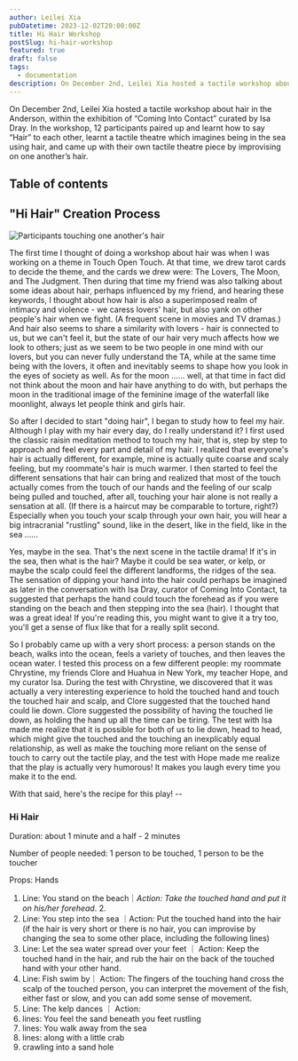 ```yaml
---
author: Leilei Xia
pubDatetime: 2023-12-02T20:00:00Z
title: Hi Hair Workshop
postSlug: hi-hair-workshop
featured: true
draft: false
tags:
  - documentation
description: On December 2nd, Leilei Xia hosted a tactile workshop about hair in the Anderson, within the exhibition of “Coming Into Contact” curated by Isa Dray. In the workshop, 12 participants paired up and learnt how to say “Hair” to each other, learnt a tactile theatre which imagines being in the sea using hair, and came up with their own tactile theatre piece by improvising on one another’s hair.
---
```


On December 2nd, Leilei Xia hosted a tactile workshop about hair in the Anderson, within the exhibition of “Coming Into Contact” curated by Isa Dray. In the workshop, 12 participants paired up and learnt how to say “Hair” to each other, learnt a tactile theatre which imagines being in the sea using hair, and came up with their own tactile theatre piece by improvising on one another’s hair.

## Table of contents

## "Hi Hair" Creation Process

![Participants touching one another's hair](https://media.discordapp.net/attachments/1187427798948786256/1187428473833271296/IMG_2018.jpg?ex=6596d9f1&is=658464f1&hm=b01579582ab6e50cb7a80df8eec120f603fa9ac0c5f8ac1441572366f540a51f&=&width=1810&height=1206)

The first time I thought of doing a workshop about hair was when I was working on a theme in Touch Open Touch. At that time, we drew tarot cards to decide the theme, and the cards we drew were: The Lovers, The Moon, and The Judgment. Then during that time my friend was also talking about some ideas about hair, perhaps influenced by my friend, and hearing these keywords, I thought about how hair is also a superimposed realm of intimacy and violence - we caress lovers' hair, but also yank on other people's hair when we fight. (A frequent scene in movies and TV dramas.) And hair also seems to share a similarity with lovers - hair is connected to us, but we can't feel it, but the state of our hair very much affects how we look to others; just as we seem to be two people in one mind with our lovers, but you can never fully understand the TA, while at the same time being with the lovers, it often and inevitably seems to shape how you look in the eyes of society as well. As for the moon ...... well, at that time in fact did not think about the moon and hair have anything to do with, but perhaps the moon in the traditional image of the feminine image of the waterfall like moonlight, always let people think and girls hair.

So after I decided to start "doing hair", I began to study how to feel my hair. Although I play with my hair every day, do I really understand it? I first used the classic raisin meditation method to touch my hair, that is, step by step to approach and feel every part and detail of my hair. I realized that everyone's hair is actually different, for example, mine is actually quite coarse and scaly feeling, but my roommate's hair is much warmer. I then started to feel the different sensations that hair can bring and realized that most of the touch actually comes from the touch of our hands and the feeling of our scalp being pulled and touched, after all, touching your hair alone is not really a sensation at all. (If there is a haircut may be comparable to torture, right?) Especially when you touch your scalp through your own hair, you will hear a big intracranial "rustling" sound, like in the desert, like in the field, like in the sea ......

Yes, maybe in the sea. That's the next scene in the tactile drama! If it's in the sea, then what is the hair? Maybe it could be sea water, or kelp, or maybe the scalp could feel the different landforms, the ridges of the sea. The sensation of dipping your hand into the hair could perhaps be imagined as later in the conversation with Isa Dray, curator of Coming Into Contact, ta suggested that perhaps the hand could touch the forehead as if you were standing on the beach and then stepping into the sea (hair). I thought that was a great idea! If you're reading this, you might want to give it a try too, you'll get a sense of flux like that for a really split second.

So I probably came up with a very short process: a person stands on the beach, walks into the ocean, feels a variety of touches, and then leaves the ocean water. I tested this process on a few different people: my roommate Chrystine, my friends Clore and Huahua in New York, my teacher Hope, and my curator Isa. During the test with Chrystine, we discovered that it was actually a very interesting experience to hold the touched hand and touch the touched hair and scalp, and Clore suggested that the touched hand could lie down. Clore suggested the possibility of having the touched lie down, as holding the hand up all the time can be tiring. The test with Isa made me realize that it is possible for both of us to lie down, head to head, which might give the touched and the touching an inexplicably equal relationship, as well as make the touching more reliant on the sense of touch to carry out the tactile play, and the test with Hope made me realize that the play is actually very humorous! It makes you laugh every time you make it to the end.

With that said, here's the recipe for this play! --

### Hi Hair

Duration: about 1 minute and a half - 2 minutes

Number of people needed: 1 person to be touched, 1 person to be the toucher

Props: Hands

1. Line: You stand on the beach｜*Action: Take the touched hand and put it on his/her forehead*. 2.
2. Line: You step into the sea ｜Action: Put the touched hand into the hair (if the hair is very short or there is no hair, you can improvise by changing the sea to some other place, including the following lines)
3. Line: Let the sea water spread over your feet ｜ Action: Keep the touched hand in the hair, and rub the hair on the back of the touched hand with your other hand.
4. Line: Fish swim by｜ Action: The fingers of the touching hand cross the scalp of the touched person, you can interpret the movement of the fish, either fast or slow, and you can add some sense of movement.
5. Line: The kelp dances ｜ Action:
6. lines: You feel the sand beneath you feet rustling
7. lines: You walk away from the sea
8. lines: along with a little crab
9. crawling into a sand hole
